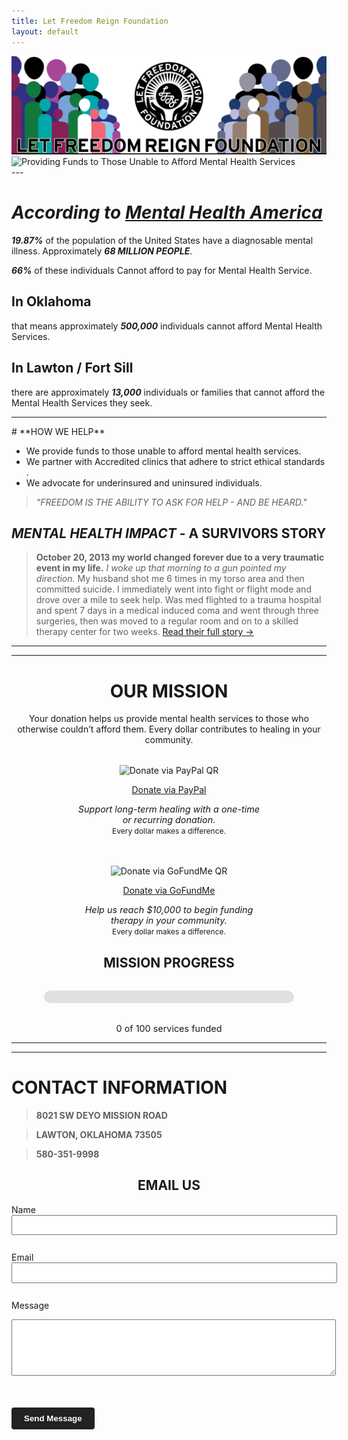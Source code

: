 ```yaml
---
title: Let Freedom Reign Foundation
layout: default
---
```

<!-- TOP -->
<div id="top"></div>

<div class="hero-container">
  <img id="hero-banner" src="/assets/graphics/hero-banner/lfrf-hero-banner-key.png" alt="Let Freedom Reign Foundation Banner" class="hero-banner" />
</div>

<div class="sub-banner-container">
  <img src="/lfrf-mock/assets/graphics/sub-banner/lfrf-sub-banner.png" alt="Providing Funds to Those Unable to Afford Mental Health Services" class="sub-banner" />
</div>
---

# ***According to [Mental Health America](https://mhanational.org/resources/quick-facts-and-statistics-about-mental-health/)***
 
 ***19.87%*** of the population of the United States have a diagnosable mental illness. Approximately ***68 MILLION PEOPLE***.

***66%*** of these individuals Cannot afford to pay for Mental Health Service.

## **In Oklahoma**
that means approximately ***500,000*** individuals cannot afford Mental Health Services.

## **In Lawton / Fort Sill**
there are approximately ***13,000*** individuals or families that cannot afford the Mental Health Services they seek.

---
<!-- About Section -->
<div id="about"></div>
# **HOW WE HELP**

- We provide funds to those unable to afford mental health services.
- We partner with Accredited clinics that adhere to strict ethical standards .
- We advocate for underinsured and uninsured individuals.  

> *"FREEDOM IS THE ABILITY TO ASK FOR HELP - AND BE HEARD."*

## *MENTAL HEALTH IMPACT* - **A SURVIVORS STORY**
> **October 20, 2013 my world changed forever due to a very traumatic event in my life.** *I woke up that morning to a gun pointed my direction.* My husband shot me 6 times in my torso area and then committed suicide. I immediately went into fight or flight mode and drove over a mile to seek help. Was med flighted to a trauma hospital and spent 7 days in a medical induced coma and went through three surgeries, then was moved to a regular room and on to a skilled therapy center for two weeks.
> [Read their full story →](/lfrf-mock/impact-story/)

---
---
<!-- Donate Section -->
<a id="donate"></a>
<h1 style="text-align: center;">OUR MISSION</h1>

<p style="text-align: center; max-width: 600px; margin: 0 auto;">
  Your donation helps us provide mental health services to those who otherwise couldn’t afford them. Every dollar contributes to healing in your community.
</p>

<div style="display: flex; flex-wrap: wrap; justify-content: center; gap: 3rem; margin-top: 2rem;">

<!-- PayPal Block -->
  <div class="qr-block" style="text-align: center;">
  <img src="/lfrf-mock/assets/graphics/qr/paypal-qr.png" alt="Donate via PayPal QR" width="150" />
  <p><a href="https://www.paypal.com/donate/?hosted_button_id=2W28XMRRM5CDW&source=qr" target="_blank">Donate via PayPal</a></p>
  <p style="max-width: 300px; margin: 0 auto; font-size: 0.9rem;">
      <em>Support long-term healing with a one-time or recurring donation.</em><br>
      <small>Every dollar makes a difference.</small>
    </p>
</div>

  <!-- GoFundMe Block -->
<div class="qr-block" style="text-align: center;">
  <img src="/lfrf-mock/assets/graphics/qr/gofundme-qr.png" alt="Donate via GoFundMe QR" width="150" />
  <p><a href="https://www.gofundme.com/f/support-mental-health-access-in-oklahoma/cl/s?lang=en_US&utm_campaign=fp_sharesheet&utm_medium=customer&utm_source=copy_link&attribution_id=sl%3Ade062269-2c73-44b4-8c86-f023a193d786" target="_blank">Donate via GoFundMe</a></p>
  <p style="max-width: 300px; margin: 0 auto; font-size: 0.9rem;">
      <em>Help us reach $10,000 to begin funding therapy in your community.</em><br>
      <small>Every dollar makes a difference.</small>
   </p>
</div>
</div>

<!-- LFRF Donation Tracker Block -->
<h2 style="text-align: center;">MISSION PROGRESS</h2>
<!-- PROGRESS BAR CONTAINER -->
<div id="service-progress" style="max-width: 400px; margin: 2rem auto; background: #e0e0e0; border-radius: 10px; height: 20px;">
  <div id="progress-bar" style="width: 0%; background: #5c6bc0; height: 100%; border-radius: 10px; transition: width 1s ease-in-out;"></div>
</div>

<!-- TEXT DISPLAYING PROGRESS COUNT -->
<p style="text-align: center; font-size: 0.9rem;" id="service-count">
  0 of 100 services funded
</p>

<!-- FUTURE AUTOMATION READY SCRIPT -->
<script>
  document.addEventListener("DOMContentLoaded", function () {
    const servicesFunded = 0; // <-- UPDATE this value
    const goal = 100;          // <-- UPDATE this if needed

    const percentage = (servicesFunded / goal) * 100;
    document.getElementById("progress-bar").style.width = percentage + "%";
    document.getElementById("service-count").innerText = `${servicesFunded} of ${goal} services funded`;
  });
</script>

<!-- INSTRUCTIONS FOR MAINTAINERS -->
<!-- FUTURE AUTOMATION:
- This block is structured to be easily adapted for automation.
- You can replace the "servicesFunded" and "goal" variables with values pulled from:
  - A CMS field
  - A remote JSON file (via fetch)
  - A connected Google Sheet with a public API
  - A server-side variable if integrated into a dynamic site
-->
---
---
<!-- Contact Section -->
<a id="contact"></a>
# CONTACT INFORMATION

> **8021 SW DEYO MISSION ROAD**

> **LAWTON, OKLAHOMA 73505**

> **580-351-9998**

<h2 style="text-align: center;">EMAIL US</h2>

<form action="https://formspree.io/f/mvgazyzg" method="POST" style="max-width: 600px; margin: 0 auto;">
  <label for="name">Name</label><br/>
  <input type="text" id="name" name="name" required style="width: 100%; padding: 0.5em; margin-bottom: 1em;" />

  <label for="email">Email</label><br/>
  <input type="email" id="email" name="_replyto" required style="width: 100%; padding: 0.5em; margin-bottom: 1em;" />

  <label for="message">Message</label><br/>
  <textarea id="message" name="message" rows="5" required style="width: 100%; padding: 0.5em;"></textarea>

  <br/><br/>
  <button type="submit" style="padding: 0.75em 1.5em; background-color: #222; color: #fff; border: none; border-radius: 4px; font-weight: bold;">
    Send Message
  </button>
</form>

